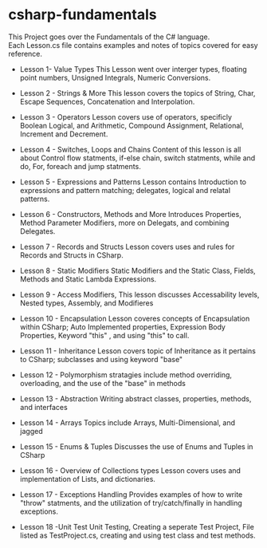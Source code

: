 # csharp-fundamentals

This Project goes over the Fundamentals of the C# language.  
Each Lesson.cs file contains examples and notes of topics covered for easy reference.

- Lesson 1- Value Types
This Lesson went over interger types, floating point numbers, Unsigned Integrals, Numeric Conversions.

- Lesson 2 - Strings & More
This lesson covers the topics of String, Char, Escape Sequences, Concatenation and Interpolation.

- Lesson 3 - Operators
Lesson covers use of operators, specificly Boolean Logical, and Arithmetic, Compound Assignment, Relational, Increment and Decrement.

- Lesson 4 - Switches, Loops and Chains
Content of this lesson is all about Control flow statments, if-else chain, switch statments, while and do, For, foreach and jump statments. 

- Lesson 5 - Expressions and Patterns
Lesson contains Introduction to expressions and pattern matching; delegates, logical and relatal patterns.

- Lesson 6 - Constructors, Methods and More
Introduces Properties, Method Parameter Modifiers, more on Delegats, and combining Delegates.

- Lesson 7 - Records and Structs
Lesson covers uses and rules for Records and Structs in CSharp.

- Lesson 8 - Static Modifiers
Static Modifiers and the Static Class, Fields, Methods and Static Lambda Expressions.

- Lesson 9 - Access Modifiers,
	This lesson discusses Accessability levels, Nested types, Assembly, and Modifieres

- Lesson 10 - Encapsulation
Lesson coveres concepts of Encapsulation within CSharp; Auto Implemented properties, Expression Body Properties, Keyword "this" , and using "this" to call. 

- Lesson 11 - Inheritance
Lesson covers topic of Inheritance as it pertains to CSharp; subclasses and using keyword "base"

- Lesson 12 - Polymorphism 
stratagies include method overriding, overloading, and the use of the "base" in methods

- Lesson 13 - Abstraction
Writing abstract classes, properties, methods, and interfaces

- Lesson 14 - Arrays
Topics include Arrays, Multi-Dimensional, and jagged

- Lesson 15 - Enums & Tuples
Discusses the use of Enums and Tuples in CSharp

- Lesson 16 - Overview of Collections types
Lesson covers uses and implementation of Lists, and dictionaries. 

- Lesson 17 - Exceptions Handling
Provides examples of how to write "throw" statments, and the utilization of try/catch/finally in handling exceptions. 

- Lesson 18 -Unit Test
Unit Testing, Creating a seperate Test Project, File listed as TestProject.cs, creating and using test class and test methods. 
